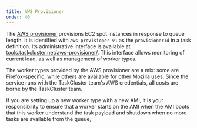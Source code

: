 ```yaml
---
title: AWS Provisioner
order: 40
---
```


The [AWS provisioner](/reference/core/aws-provisioner) provisions EC2 spot
instances in response to queue length.  It is identified with
`aws-provisioner-v1` as the `provisionerId` in a task definition.  Its
administrative interface is available at
[tools.taskcluster.net/aws-provisioner/](https://tools.taskcluster.net/aws-provisioner/).
This interface allows monitoring of current load, as well as management of
worker types.

The worker types provided by the AWS provisioner are a mix: some are
Firefox-specific, while others are available for other Mozilla uses.  Since the
service runs with the TaskCluster team's AWS credentials, all costs are borne
by the TaskCluster team.

If you are setting up a new worker type with a new AMI, it is your
responsibility to ensure that a worker starts on the AMI when the AMI boots
that this worker understand the task payload and shutdown when no more tasks
are available from the queue,
